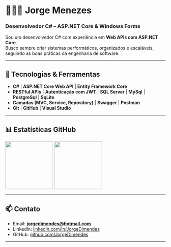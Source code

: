 # 👨🏾‍💻 Jorge Menezes

### **Desenvolvedor C# – ASP.NET Core & Windows Forms**

Sou um desenvolvedor C# com experiência em **Web APIs com ASP.NET Core**.  
Busco sempre criar sistemas performáticos, organizados e escaláveis, seguindo as boas práticas da engenharia de software.

---

## 🔧 Tecnologias & Ferramentas

- **C#** | **ASP.NET Core Web API** | **Entity Framework Core**
- **RESTful APIs** | **Autenticação com JWT** | **SQL Server** | **MySql** | **PostgreSql** | **SqLite** 
- **Camadas (MVC, Service, Repository)** | **Swagger** | **Postman**
- **Git** | **GitHub** | **Visual Studio**

---

## 📊 Estatísticas GitHub

<div align="left">
  <img src="https://github-readme-stats.vercel.app/api?username=JorgeDimendes&show_icons=true&theme=dracula&cache_seconds=1800" height="150" />
  <img src="https://github-readme-stats.vercel.app/api/top-langs/?username=JorgeDimendes&layout=compact&theme=dracula" height="150" />
</div>

---

## 📫 Contato

- Email: **jorgedimendes@hotmail.com**
- LinkedIn: [linkedin.com/in/JorgeDimendes](https://www.linkedin.com/in/jorgedimendes/)
- GitHub: [github.com/JorgeDimendes](https://github.com/JorgeDimendes)

---
